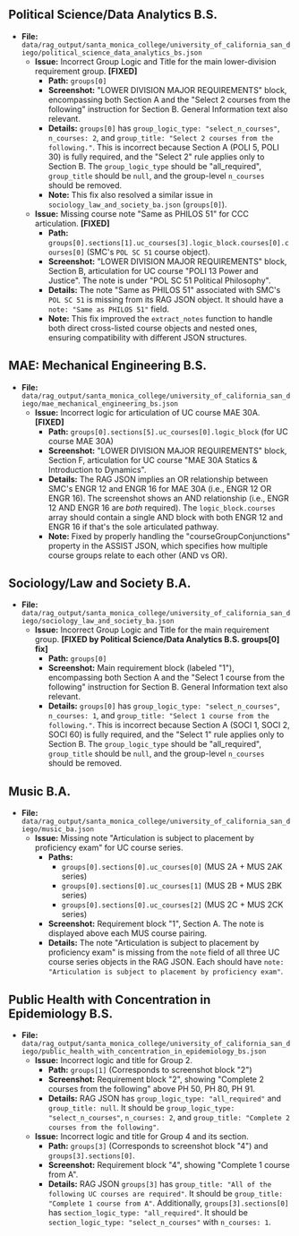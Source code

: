 ## Political Science/Data Analytics B.S.

*   **File:** `data/rag_output/santa_monica_college/university_of_california_san_diego/political_science_data_analytics_bs.json`
    *   **Issue:** Incorrect Group Logic and Title for the main lower-division requirement group. **[FIXED]**
        *   **Path:** `groups[0]`
        *   **Screenshot:** "LOWER DIVISION MAJOR REQUIREMENTS" block, encompassing both Section A and the "Select 2 courses from the following" instruction for Section B. General Information text also relevant.
        *   **Details:** `groups[0]` has `group_logic_type: "select_n_courses"`, `n_courses: 2`, and `group_title: "Select 2 courses from the following."`. This is incorrect because Section A (POLI 5, POLI 30) is fully required, and the "Select 2" rule applies only to Section B. The `group_logic_type` should be "all_required", `group_title` should be `null`, and the group-level `n_courses` should be removed.
        *   **Note:** This fix also resolved a similar issue in `sociology_law_and_society_ba.json` (`groups[0]`).
    *   **Issue:** Missing course note "Same as PHILOS 51" for CCC articulation. **[FIXED]**
        *   **Path:** `groups[0].sections[1].uc_courses[3].logic_block.courses[0].courses[0]` (SMC's `POL SC 51` course object).
        *   **Screenshot:** "LOWER DIVISION MAJOR REQUIREMENTS" block, Section B, articulation for UC course "POLI 13 Power and Justice". The note is under "POL SC 51 Political Philosophy".
        *   **Details:** The note "Same as PHILOS 51" associated with SMC's `POL SC 51` is missing from its RAG JSON object. It should have a `note: "Same as PHILOS 51"` field.
        *   **Note:** This fix improved the `extract_notes` function to handle both direct cross-listed course objects and nested ones, ensuring compatibility with different JSON structures.

## MAE: Mechanical Engineering B.S.

*   **File:** `data/rag_output/santa_monica_college/university_of_california_san_diego/mae_mechanical_engineering_bs.json`
    *   **Issue:** Incorrect logic for articulation of UC course MAE 30A. **[FIXED]**
        *   **Path:** `groups[0].sections[5].uc_courses[0].logic_block` (for UC course MAE 30A)
        *   **Screenshot:** "LOWER DIVISION MAJOR REQUIREMENTS" block, Section F, articulation for UC course "MAE 30A Statics & Introduction to Dynamics".
        *   **Details:** The RAG JSON implies an OR relationship between SMC's ENGR 12 and ENGR 16 for MAE 30A (i.e., ENGR 12 OR ENGR 16). The screenshot shows an AND relationship (i.e., ENGR 12 AND ENGR 16 are *both* required). The `logic_block.courses` array should contain a single AND block with both ENGR 12 and ENGR 16 if that's the sole articulated pathway.
        *   **Note:** Fixed by properly handling the "courseGroupConjunctions" property in the ASSIST JSON, which specifies how multiple course groups relate to each other (AND vs OR).

## Sociology/Law and Society B.A.

*   **File:** `data/rag_output/santa_monica_college/university_of_california_san_diego/sociology_law_and_society_ba.json`
    *   **Issue:** Incorrect Group Logic and Title for the main requirement group. **[FIXED by Political Science/Data Analytics B.S. groups[0] fix]**
        *   **Path:** `groups[0]`
        *   **Screenshot:** Main requirement block (labeled "1"), encompassing both Section A and the "Select 1 course from the following" instruction for Section B. General Information text also relevant.
        *   **Details:** `groups[0]` has `group_logic_type: "select_n_courses"`, `n_courses: 1`, and `group_title: "Select 1 course from the following."`. This is incorrect because Section A (SOCI 1, SOCI 2, SOCI 60) is fully required, and the "Select 1" rule applies only to Section B. The `group_logic_type` should be "all_required", `group_title` should be `null`, and the group-level `n_courses` should be removed.

## Music B.A.

*   **File:** `data/rag_output/santa_monica_college/university_of_california_san_diego/music_ba.json`
    *   **Issue:** Missing note "Articulation is subject to placement by proficiency exam" for UC course series.
        *   **Paths:**
            *   `groups[0].sections[0].uc_courses[0]` (MUS 2A + MUS 2AK series)
            *   `groups[0].sections[0].uc_courses[1]` (MUS 2B + MUS 2BK series)
            *   `groups[0].sections[0].uc_courses[2]` (MUS 2C + MUS 2CK series)
        *   **Screenshot:** Requirement block "1", Section A. The note is displayed above each MUS course pairing.
        *   **Details:** The note "Articulation is subject to placement by proficiency exam" is missing from the `note` field of all three UC course series objects in the RAG JSON. Each should have `note: "Articulation is subject to placement by proficiency exam"`.

## Public Health with Concentration in Epidemiology B.S.

*   **File:** `data/rag_output/santa_monica_college/university_of_california_san_diego/public_health_with_concentration_in_epidemiology_bs.json`
    *   **Issue:** Incorrect logic and title for Group 2.
        *   **Path:** `groups[1]` (Corresponds to screenshot block "2")
        *   **Screenshot:** Requirement block "2", showing "Complete 2 courses from the following" above PH 50, PH 80, PH 91.
        *   **Details:** RAG JSON has `group_logic_type: "all_required"` and `group_title: null`. It should be `group_logic_type: "select_n_courses"`, `n_courses: 2`, and `group_title: "Complete 2 courses from the following"`.
    *   **Issue:** Incorrect logic and title for Group 4 and its section.
        *   **Path:** `groups[3]` (Corresponds to screenshot block "4") and `groups[3].sections[0]`.
        *   **Screenshot:** Requirement block "4", showing "Complete 1 course from A".
        *   **Details:** RAG JSON `groups[3]` has `group_title: "All of the following UC courses are required"`. It should be `group_title: "Complete 1 course from A"`. Additionally, `groups[3].sections[0]` has `section_logic_type: "all_required"`. It should be `section_logic_type: "select_n_courses"` with `n_courses: 1`.
